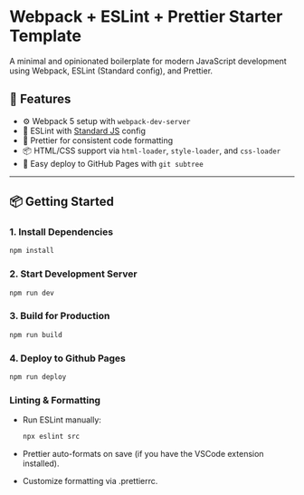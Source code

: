 # Webpack + ESLint + Prettier Starter Template

A minimal and opinionated boilerplate for modern JavaScript development using Webpack, ESLint (Standard config), and Prettier.

## 🚀 Features

- ⚙️ Webpack 5 setup with `webpack-dev-server`
- 🧹 ESLint with [Standard JS](https://standardjs.com/) config
- 💅 Prettier for consistent code formatting
- 📦 HTML/CSS support via `html-loader`, `style-loader`, and `css-loader`
- 🚀 Easy deploy to GitHub Pages with `git subtree`

---

## 📦 Getting Started

### 1. Install Dependencies

```bash
npm install
```

### 2. Start Development Server

```bash
npm run dev
```

### 3. Build for Production

```bash
npm run build
```

### 4. Deploy to Github Pages

```bash
npm run deploy
```

### Linting & Formatting
- Run ESLint manually:
  ```bash
  npx eslint src
  ```
- Prettier auto-formats on save (if you have the VSCode extension installed).

- Customize formatting via .prettierrc.


